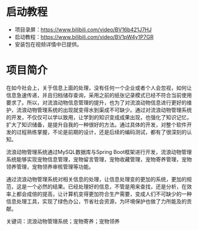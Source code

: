 # 启动教程

- 项目录屏：https://www.bilibili.com/video/BV16b421J7HJ
- 启动教程：https://www.bilibili.com/video/BV1pW4y1P7GR
- 安装包在视频详情中已提供。

# 项目简介
在如今社会上，关于信息上面的处理，没有任何一个企业或者个人会忽视，如何让信息急速传递，并且归档储存查询，采用之前的纸张记录模式已经不符合当前使用要求了。所以，对流浪动物信息管理的提升，也为了对流浪动物信息进行更好的维护，流浪动物管理系统的出现就变得水到渠成不可缺少。通过对流浪动物管理系统的开发，不仅仅可以学以致用，让学到的知识变成成果出现，也强化了知识记忆，扩大了知识储备，是提升自我的一种很好的方法。通过具体的开发，对整个软件开发的过程熟练掌握，不论是前期的设计，还是后续的编码测试，都有了很深刻的认知。

流浪动物管理系统通过MySQL数据库与Spring Boot框架进行开发，流浪动物管理系统能够实现宠物信息管理，宠物留言管理，宠物收藏管理，宠物寄养管理，宠物领养管理，宠物领养审核管理等功能。

通过流浪动物管理系统对相关信息的处理，让信息处理变的更加的系统，更加的规范，这是一个必然的结果。已经处理好的信息，不管是用来查找，还是分析，在效率上都会成倍的提高，让计算机变得更加符合生产需要，变成人们不可缺少的一种信息处理工具，实现了绿色办公，节省社会资源，为环境保护也做了力所能及的贡献。

关键词：流浪动物管理系统；宠物寄养；宠物领养
